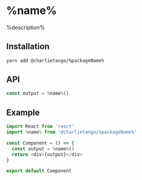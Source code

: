# %name%

%description%

## Installation

```sh
yarn add @charlietango/%packageName%
```

## API

```js
const output = %name%()
```

## Example

```js
import React from 'react'
import %name% from '@charlietango/%packageName%'

const Component = () => {
  const output = %name%()
  return <div>{output}</div>
}

export default Component
```
